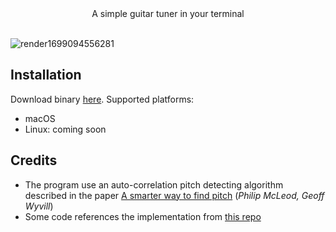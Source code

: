<div align="center">A simple guitar tuner in your terminal</div>
<br>

![render1699094556281](https://github.com/Goose97/terminal-guitar-tuner/assets/35915460/c4f17e2d-d93c-40dd-8236-b140cbf1416b)

## Installation

Download binary [here](https://github.com/Goose97/terminal-guitar-tuner/releases/tag/v0.1.0). Supported platforms:

- macOS
- Linux: coming soon

## Credits

- The program use an auto-correlation pitch detecting algorithm described in the paper [A smarter way to find pitch](https://www.cs.otago.ac.nz/graphics/Geoff/tartini/papers/A_Smarter_Way_to_Find_Pitch.pdf) (_Philip McLeod, Geoff Wyvill_)
- Some code references the implementation from [this repo](https://github.com/sevagh/pitch-detection/blob/master/misc/mcleod/README.md)
